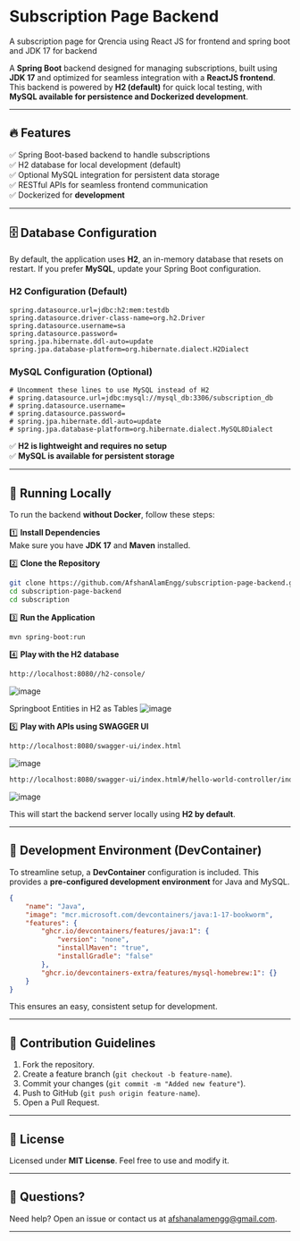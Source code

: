 # Subscription Page Backend

A subscription page for Qrencia using React JS for frontend and spring  boot and JDK 17 for backend
 
A **Spring Boot** backend designed for managing subscriptions, built using **JDK 17** and optimized for seamless integration with a **ReactJS frontend**. This backend is powered by **H2 (default)** for quick local testing, with **MySQL available for persistence and Dockerized development**.

---

## 🔥 Features  
✅ Spring Boot-based backend to handle subscriptions  
✅ H2 database for local development (default)  
✅ Optional MySQL integration for persistent data storage  
✅ RESTful APIs for seamless frontend communication  
✅ Dockerized for **development**  

---

## 🗄️ Database Configuration  

By default, the application uses **H2**, an in-memory database that resets on restart. If you prefer **MySQL**, update your Spring Boot configuration.  

### **H2 Configuration (Default)**  
```properties
spring.datasource.url=jdbc:h2:mem:testdb
spring.datasource.driver-class-name=org.h2.Driver
spring.datasource.username=sa
spring.datasource.password=
spring.jpa.hibernate.ddl-auto=update
spring.jpa.database-platform=org.hibernate.dialect.H2Dialect
```

### **MySQL Configuration (Optional)**  
```properties
# Uncomment these lines to use MySQL instead of H2
# spring.datasource.url=jdbc:mysql://mysql_db:3306/subscription_db
# spring.datasource.username=
# spring.datasource.password=
# spring.jpa.hibernate.ddl-auto=update
# spring.jpa.database-platform=org.hibernate.dialect.MySQL8Dialect
```

✅ **H2 is lightweight and requires no setup**  
✅ **MySQL is available for persistent storage**  

---

## 🏃 Running Locally  
To run the backend **without Docker**, follow these steps:

1️⃣ **Install Dependencies**  
Make sure you have **JDK 17** and **Maven** installed.

2️⃣ **Clone the Repository**  
```sh
git clone https://github.com/AfshanAlamEngg/subscription-page-backend.git
cd subscription-page-backend
cd subscription
```

3️⃣ **Run the Application**  
```sh
mvn spring-boot:run
```

4️⃣ **Play with the H2 database**  
```sh
http://localhost:8080//h2-console/
```
![image](https://github.com/user-attachments/assets/fe65c8be-ebf6-4050-91ce-23b27dabb65c)

Springboot Entities in H2 as Tables
![image](https://github.com/user-attachments/assets/6950c01c-993f-4fc1-9346-205f600ed191)


5️⃣ **Play with APIs using SWAGGER UI**  
```sh
http://localhost:8080/swagger-ui/index.html
```
![image](https://github.com/user-attachments/assets/46d4e060-1c81-41a8-8375-117c226c17ca)

```sh
http://localhost:8080/swagger-ui/index.html#/hello-world-controller/index
```
![image](https://github.com/user-attachments/assets/71b1de6b-7cdb-47b5-9997-1eb59f177b0b)

This will start the backend server locally using **H2 by default**.  

---

## 🔧 Development Environment (DevContainer)  
To streamline setup, a **DevContainer** configuration is included. This provides a **pre-configured development environment** for Java and MySQL.

```json
{
	"name": "Java",
	"image": "mcr.microsoft.com/devcontainers/java:1-17-bookworm",
	"features": {
		"ghcr.io/devcontainers/features/java:1": {
			"version": "none",
			"installMaven": "true",
			"installGradle": "false"
		},
		"ghcr.io/devcontainers-extra/features/mysql-homebrew:1": {}
	}
}
```

This ensures an easy, consistent setup for development.

---

## 🤝 Contribution Guidelines  
1. Fork the repository.  
2. Create a feature branch (`git checkout -b feature-name`).  
3. Commit your changes (`git commit -m "Added new feature"`).  
4. Push to GitHub (`git push origin feature-name`).  
5. Open a Pull Request.  

---

## 📜 License  
Licensed under **MIT License**. Feel free to use and modify it.

---

## 🎯 Questions?
Need help? Open an issue or contact us at [afshanalamengg@gmail.com](mailto:afshanalamengg@gmail.com).

---
